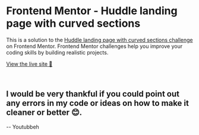 # Frontend Mentor - Huddle landing page with curved sections

This is a solution to the [Huddle landing page with curved sections challenge](https://www.frontendmentor.io/challenges/huddle-landing-page-with-curved-sections-5ca5ecd01e82137ec91a50f2) on Frontend Mentor. Frontend Mentor challenges help you improve your coding skills by building realistic projects. 

[View the live site 🔗](https://astonishing-kataifi-1c09d8.netlify.app/)

<br>

## I would be very thankful if you could point out any errors in my code or ideas on how to make it cleaner or better 😊.

-- Youtubbeh